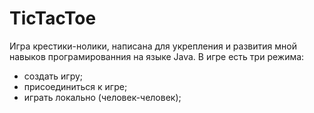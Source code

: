 # TicTacToe
Игра крестики-нолики, написана для укрепления и развития мной навыков програмированния на языке Java.
В игре есть три режима: 
 - создать игру;
 - присоединиться к игре;
 - играть локально (человек-человек);
 
